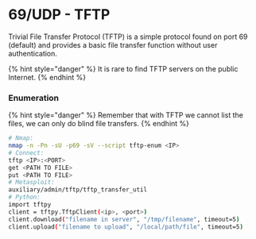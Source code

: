 # 69/UDP - TFTP

Trivial File Transfer Protocol (TFTP) is a simple protocol found on port 69 (default) and provides a basic file transfer function without user authentication.

{% hint style="danger" %}
It is rare to find TFTP servers on the public Internet.
{% endhint %}

### Enumeration

{% hint style="danger" %}
Remember that with TFTP we cannot list the files, we can only do blind file transfers.
{% endhint %}

```bash
# Nmap:
nmap -n -Pn -sU -p69 -sV --script tftp-enum <IP>
# Connect:
tftp <IP>:<PORT>
get <PATH TO FILE>
put <PATH TO FILE>
# Metasploit:
auxiliary/admin/tftp/tftp_transfer_util
# Python:
import tftpy
client = tftpy.TftpClient(<ip>, <port>)
client.download("filename in server", "/tmp/filename", timeout=5)
client.upload("filename to upload", "/local/path/file", timeout=5)
```
